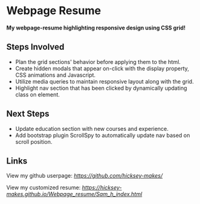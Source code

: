 # Webpage Resume

**My webpage-resume highlighting responsive design using CSS grid!**

## Steps Involved
* Plan the grid sections' behavior before applying them to the html.
* Create hidden modals that appear on-click with the display property, CSS animations and Javascript. 
* Utilize media queries to maintain responsive layout along with the grid.  
* Highlight nav section that has been clicked by dynamically updating class on element.

## Next Steps
* Update education section with new courses and experience.
* Add bootstrap plugin ScrollSpy to automatically update nav based on scroll position. 

## Links
View my github userpage:
*https://github.com/hicksey-makes/*

View my customized resume:
*https://hicksey-makes.github.io/Webpage_resume/Sam_h_index.html*
